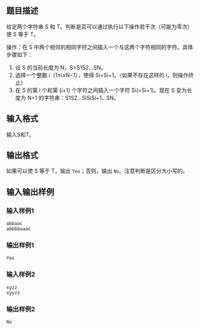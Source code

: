 ## 题目描述

给定两个字符串 S 和 T。判断是否可以通过执行以下操作若干次（可能为零次）使 S 等于 T。

操作：在 S 中两个相邻的相同字符之间插入一个与这两个字符相同的字符。具体步骤如下：

1. 设 S 的当前长度为 N，S=S1S2…SN。
2. 选择一个整数 i（1≤i≤N−1），使得 Si=Si+1。（如果不存在这样的 i，则操作终止）
3. 在 S 的第 i 个和第 (i+1) 个字符之间插入一个字符 Si(=Si+1)。现在 S 变为长度为 N+1 的字符串：S1S2…SiSiSi+1…SN。

## 输入格式

输入S和T。

## 输出格式

如果可以使 S 等于 T，输出 `Yes`；否则，输出 `No`。注意判断是区分大小写的。

## 输入输出样例

### 输入样例1

```
abbaac
abbbbaaac
```

### 输出样例1

```
Yes
```

### 输入样例2

```
xyzz
xyyzz
```

### 输出样例2

```
No
```

